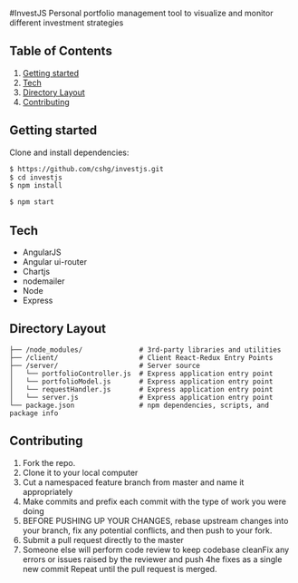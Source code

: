 #InvestJS
Personal portfolio management tool to visualize and monitor different investment strategies

## Table of Contents
1. [Getting started](#getting-started)
2. [Tech](#tech)
3. [Directory Layout](#directory-layout)
4. [Contributing](#contributing)

## Getting started

Clone and install dependencies:
```sh
$ https://github.com/cshg/investjs.git
$ cd investjs
$ npm install
```

```sh
$ npm start
```

## Tech
 - AngularJS
 - Angular ui-router
 - Chartjs
 - nodemailer
 - Node
 - Express

## Directory Layout
```
├── /node_modules/              # 3rd-party libraries and utilities
├── /client/                    # Client React-Redux Entry Points
├── /server/                    # Server source
│   └── portfolioController.js  # Express application entry point
│   └── portfolioModel.js       # Express application entry point
│   └── requestHandler.js       # Express application entry point
│   └── server.js               # Express application entry point
└── package.json                # npm dependencies, scripts, and package info
```

## Contributing

1. Fork the repo.
2. Clone it to your local computer
3. Cut a namespaced feature branch from master and name it appropriately
4. Make commits and prefix each commit with the type of work you were doing
5. BEFORE PUSHING UP YOUR CHANGES, rebase upstream changes into your branch, fix any potential conflicts, and then push to your fork.
6. Submit a pull request directly to the master
7. Someone else will perform code review to keep codebase cleanFix any errors or issues raised by the reviewer and push 4he fixes as a single new commit
Repeat until the pull request is merged.

